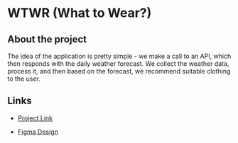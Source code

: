 # WTWR (What to Wear?)

## About the project

The idea of the application is pretty simple - we make a call to an API, which then responds with the daily weather forecast. We collect the weather data, process it, and then based on the forecast, we recommend suitable clothing to the user.

## Links

- [Project Link](https://apachaitime.github.io/se_project_react/)

- [Figma Design](https://www.figma.com/file/DTojSwldenF9UPKQZd6RRb/Sprint-10%3A-WTWR)
